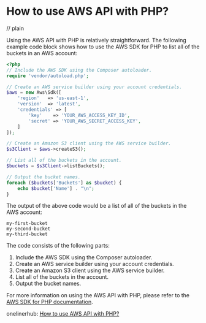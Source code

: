 # How to use AWS API with PHP?
// plain

Using the AWS API with PHP is relatively straightforward. The following example code block shows how to use the AWS SDK for PHP to list all of the buckets in an AWS account:

```php
<?php
// Include the AWS SDK using the Composer autoloader.
require 'vendor/autoload.php';

// Create an AWS service builder using your account credentials.
$aws = new Aws\Sdk([
    'region'   => 'us-east-1',
    'version'  => 'latest',
    'credentials' => [
        'key'    => 'YOUR_AWS_ACCESS_KEY_ID',
        'secret' => 'YOUR_AWS_SECRET_ACCESS_KEY',
    ]
]);

// Create an Amazon S3 client using the AWS service builder.
$s3Client = $aws->createS3();

// List all of the buckets in the account.
$buckets = $s3Client->listBuckets();

// Output the bucket names.
foreach ($buckets['Buckets'] as $bucket) {
    echo $bucket['Name'] . "\n";
}
```

The output of the above code would be a list of all of the buckets in the AWS account:

```
my-first-bucket
my-second-bucket
my-third-bucket
```

The code consists of the following parts:

1. Include the AWS SDK using the Composer autoloader.
2. Create an AWS service builder using your account credentials.
3. Create an Amazon S3 client using the AWS service builder.
4. List all of the buckets in the account.
5. Output the bucket names.

For more information on using the AWS API with PHP, please refer to the [AWS SDK for PHP documentation](https://docs.aws.amazon.com/aws-sdk-php/v3/guide/).

onelinerhub: [How to use AWS API with PHP?](https://onelinerhub.com/php-aws/using-aws-api-with-php)